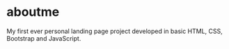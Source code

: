 # aboutme
My first ever personal landing page project developed in basic HTML, CSS, Bootstrap and JavaScript.
